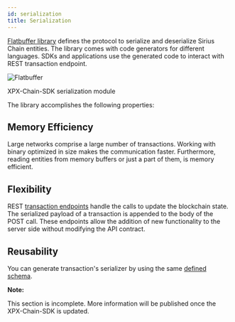 ```yaml
---
id: serialization
title: Serialization
---
```

[Flatbuffer library](https://google.github.io/flatbuffers/) defines the protocol to serialize and deserialize Sirius Chain entities. The library comes with code generators for different languages. SDKs and applications use the generated code to interact with REST transaction endpoint.

![Flatbuffer](/img/flatbuffer.png "Flatbuffer")

<p class=caption>XPX-Chain-SDK serialization module</p>

The library accomplishes the following properties:

## Memory Efficiency

Large networks comprise a large number of transactions. Working with binary optimized in size makes the communication faster. Furthermore, reading entities from memory buffers or just a part of them, is memory efficient.

## Flexibility

REST [transaction endpoints](/endpoints) handle the calls to update the blockchain state. The serialized payload of a transaction is appended to the body of the POST call. These endpoints allow the addition of new functionality to the server side without modifying the API contract.

## Reusability

You can generate transaction's serializer by using the same [defined schema](https://github.com/proximax-storage/go-xpx-chain-sdk/tree/master/transactions/schemas).

<div class=info>

**Note:**

This section is incomplete. More information will be published once the XPX-Chain-SDK is updated.

</div>
